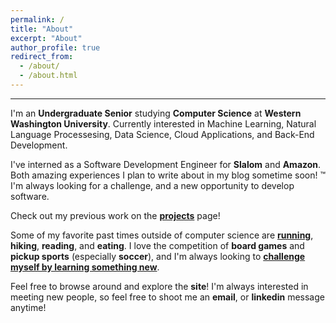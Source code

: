 ```yaml
---
permalink: /
title: "About"
excerpt: "About"
author_profile: true
redirect_from: 
  - /about/
  - /about.html
---
```


------

I'm an **Undergraduate Senior** studying **Computer Science** at **Western Washington University**. Currently interested in Machine Learning, Natural Language Processesing, Data Science, Cloud Applications, and Back-End Development.

I've interned as a Software Development Engineer for **Slalom** and **Amazon**. Both amazing experiences I plan to write about in my blog sometime soon! &trade; I'm always looking for a challenge, and a new opportunity to develop software.

Check out my previous work on the [**projects**](/projects/) page!

Some of my favorite past times outside of computer science are [**running**](https://www.athletic.net/TrackAndField/Athlete.aspx?AID=4018802), **hiking**, **reading**, and **eating**. I love the competition of **board games** and **pickup sports** (especially **soccer**), and I'm always looking to [**challenge myself by learning something new**](https://medium.com/leadership-motivation-and-impact/fixed-v-growth-mindset-902e7d0081b3).

Feel free to browse around and explore the **site**! I'm always interested in meeting new people, so feel free to shoot me an **email**, or **linkedin** message anytime!
